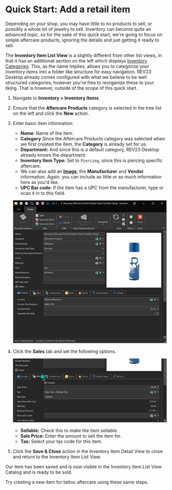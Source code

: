 # Quick Start: Add a retail item

Depending on your shop, you may have little to no products to sell, or possibly a whole lot of jewelry to sell. Inventory can become quite an advanced topic, so for the sake of this quick start, we're going to focus on simple aftercare products, ignoring the details and just getting it ready to sell.

The **Inventory Item List View** is a slightly different from other list views, in that it has an additional section on the left which displays [Inventory Categories](../configuration/inventory-categories). This, as the name implies, allows you to categorize your inventory items into a folder like structure for easy navigation. REV23 Desktop already comes configured with what we believe to be well structured categories, however you're free to reorganize these to your liking. That is however, outside of the scope of this quick start.

1. Navigate to **Inventory > Inventory Items**. 
2. Ensure that the **Aftercare Products** category is selected in the tree list on the left and click the **New** action.
3. Enter basic item information:
    - **Name**: Name of the item. 
    - **Category** Since the Aftercare Products category was selected when we first created the item, the **Category** is already set for us. 
    - **Department:** And since this is a default category, REV23 Desktop already knows the department. 
    - **Inventory Item Type:** Set to `Piercing`, since this is piercing specific aftercare. 
    - We can also add an [**Image**](../ui/editors.md#image-editors), the **Manufacturer** and **Vendor** information. Again. you can include as little or as much information here as you'd like.
    - **UPC Bar code**: If the item has a UPC from the manufacturer, type or scan it in to this field.

    ![REV23 Desktop](img/inventory_item_detail_view.png)

4. Click the **Sales** tab and set the following options.

    ![REV23 Desktop](img/inventory_item_detail_view_sales_tab.png)

    - **Sellable:** Check this to make the item sellable.
    - **Sale Price:** Enter the amount to sell the item for.
    - **Tax:** Select your tax code for this item.

5. Click the **Save & Close** action in the Inventory Item Detail View to close and return to the Inventory Item List View.

Our item has been saved and is now visible in the Inventory Item List View Catalog and is ready to be sold. 

Try creating a new item for tattoo aftercare using these same steps.